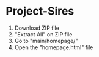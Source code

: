 # Project-Sires

1. Download ZIP file
2. "Extract All" on ZIP file
3. Go to "main/homepage/"
4. Open the "homepage.html" file
